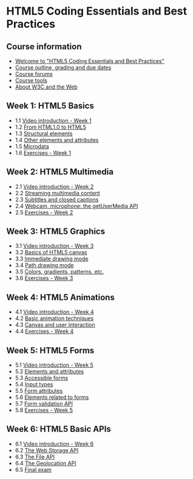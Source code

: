 
# HTML5 Coding Essentials and Best Practices

## Course information

+ [Welcome to "HTML5 Coding Essentials and Best Practices"](00-CourseInfo.md#)
+ [Course outline, grading and due dates](00-CourseInfo.md#)
+ [Course forums](00-CourseInfo.md#)
+ [Course tools](00-CourseInfo.md#)
+ [About W3C and the Web](00-CourseInfo.md#)


## Week 1: HTML5 Basics

+ 1.1 [Video introduction - Week 1](./01a-Basics.md)
+ 1.2 [From HTML1.0 to HTML5](./01b-Basics.md)
+ 1.3 [Structural elements](./01c-Basics.md)
+ 1.4 [Other elements and attributes](./01d-Basics.md)
+ 1.5 [Microdata](./01e-Basics.md)
+ 1.6 [Exercises - Week 1](./01f-Basics.md)


## Week 2: HTML5 Multimedia

+ 2.1 [Video introduction - Week 2](./02a-Multimedia.md)
+ 2.2 [Streaming multimedia content](./02b-Multimedia.md)
+ 2.3 [Subtitles and closed captions](./02c-Multimedia.md)
+ 2.4 [Webcam, microphone: the getUserMedia API](./02d-Multimedia.md)
+ 2.5 [Exercises - Week 2](./02e-Multimedia.md)
 

## Week 3: HTML5 Graphics

+ 3.1 [Video introduction - Week 3](./03a-Graphics.md#)
+ 3.2 [Basics of HTML5 canvas](./03b-Graphics.md#)
+ 3.3 [Immediate drawing mode](./03c-Graphics.md#)
+ 3.4 [Path drawing mode](./03d-Graphics.md#)
+ 3.5 [Colors, gradients, patterns, etc.](./03e-Graphics.md#)
+ 3.6 [Exercises - Week 3](./03f-Graphics.md#)


## Week 4: HTML5 Animations

+ 4.1 [Video introduction - Week 4](./04a-Animations.md)
+ 4.2 [Basic animation techniques](./04b-Animations.md)
+ 4.3 [Canvas and user interaction](./04c-Animations.md)
+ 4.4 [Exercises - Week 4](./04d-Animations.md)



## Week 5: HTML5 Forms

+ 5.1 [Video introduction - Week 5](./05-HTMLForms.md#)
+ 5.2 [Elements and attributes](./05-HTMLForms.md#)
+ 5.3 [Accessible forms](./05-HTMLForms.md#)
+ 5.4 [Input types](./05-HTMLForms.md#)
+ 5.5 [Form attributes](./05-HTMLForms.md#)
+ 5.6 [Elements related to forms](./05-HTMLForms.md#)
+ 5.7 [Form validation API](./05-HTMLForms.md#)
+ 5.8 [Exercises - Week 5](./05-HTMLForms.md#)



## Week 6: HTML5 Basic APIs

+ 6.1 [Video introduction - Week 6](./05-BasicAPIs.md#)
+ 6.2 [The Web Storage API](./05-BasicAPIs.md#)
+ 6.3 [The File API](./05-BasicAPIs.md#)
+ 6.4 [The Geolocation API](./05-BasicAPIs.md#)
+ 6.5 [Final exam](./05-BasicAPIs.md#)
 
